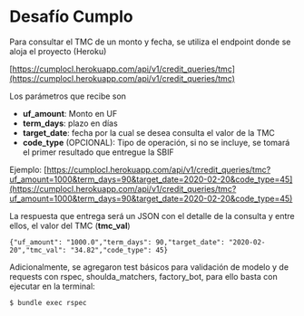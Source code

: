 # Desafío Cumplo

Para consultar el TMC de un monto y fecha, se utiliza el endpoint donde se aloja el proyecto (Heroku)

[https://cumplocl.herokuapp.com/api/v1/credit_queries/tmc](https://cumplocl.herokuapp.com/api/v1/credit_queries/tmc)

Los parámetros que recibe son

* **uf_amount**: Monto en UF
* **term_days**: plazo en días
* **target_date**: fecha por la cual se desea consulta el valor de la TMC
* **code_type** (OPCIONAL): Tipo de operación, si no se incluye, se tomará el primer resultado que entregue la SBIF

Ejemplo:
[https://cumplocl.herokuapp.com/api/v1/credit_queries/tmc?uf_amount=1000&term_days=90&target_date=2020-02-20&code_type=45](https://cumplocl.herokuapp.com/api/v1/credit_queries/tmc?uf_amount=1000&term_days=90&target_date=2020-02-20&code_type=45)

La respuesta que entrega será un JSON con el detalle de la consulta y entre ellos, el valor del TMC (**tmc_val**)

    {"uf_amount": "1000.0","term_days": 90,"target_date": "2020-02-20","tmc_val": "34.82","code_type": 45}

Adicionalmente, se agregaron test básicos para validación de modelo y de requests con rspec, shoulda_matchers, factory_bot, para ello basta con ejecutar en la terminal:

    $ bundle exec rspec
